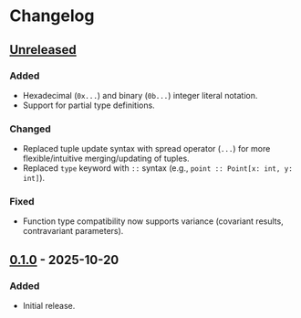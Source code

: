 # Changelog

## [Unreleased]

### Added

- Hexadecimal (`0x...`) and binary (`0b...`) integer literal notation.
- Support for partial type definitions.

### Changed

- Replaced tuple update syntax with spread operator (`...`) for more flexible/intuitive merging/updating of tuples.
- Replaced `type` keyword with `::` syntax (e.g., `point :: Point[x: int, y: int]`).

### Fixed

- Function type compatibility now supports variance (covariant results, contravariant parameters).

## [0.1.0] - 2025-10-20

### Added

- Initial release.

[unreleased]: https://github.com/quiverlang/quiver/compare/v0.1.0...HEAD
[0.1.0]: https://github.com/quiverlang/quiver/releases/tag/v0.1.0
